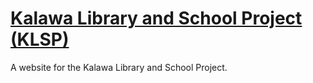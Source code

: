 # [Kalawa Library and School Project (KLSP)](kalawa.org)

A website for the Kalawa Library and School Project.
